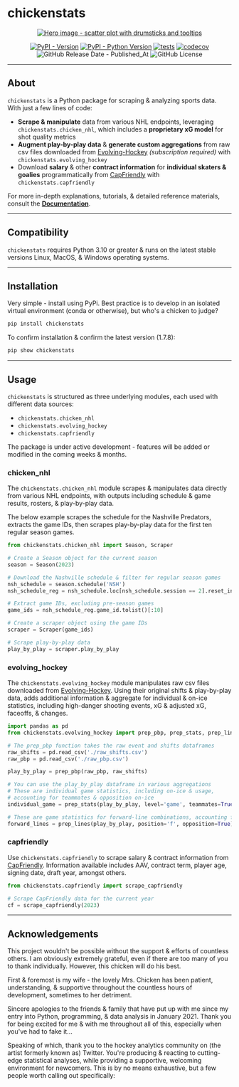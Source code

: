 # chickenstats

<div style="text-align: center;">

[![Hero image - scatter plot with drumsticks and tooltips](https://raw.githubusercontent.com/chickenandstats/chickenstats/main/assets/hero_white.png)](https://chickenstats.com)

[![PyPI - Version](https://img.shields.io/pypi/v/chickenstats?color=BrightGreen)](https://pypi.org/project/chickenstats)
[![PyPI - Python Version](https://img.shields.io/pypi/pyversions/chickenstats?color=BrightGreen)](https://pypi.org/project/chickenstats)
[![tests](https://github.com/chickenandstats/chickenstats/actions/workflows/tests.yml/badge.svg)](https://github.com/chickenandstats/chickenstats/actions/workflows/tests.yml)
[![codecov](https://codecov.io/gh/chickenandstats/chickenstats/graph/badge.svg?token=Z1ETX5L8FL)](https://codecov.io/gh/chickenandstats/chickenstats)
![GitHub Release Date - Published_At](https://img.shields.io/github/release-date/chickenandstats/chickenstats?color=BrightGreen)
![GitHub License](https://img.shields.io/github/license/chickenandstats/chickenstats?color=BrightGreen)

</div>

---

## About

`chickenstats` is a Python package for scraping & analyzing sports data. With just a few lines of code:
* **Scrape & manipulate** data from various NHL endpoints, leveraging `chickenstats.chicken_nhl`, which includes
a **proprietary xG model** for shot quality metrics
* **Augment play-by-play data** & **generate custom aggregations** from raw csv files downloaded from
[Evolving-Hockey](https://evolving-hockey.com) *(subscription required)* with `chickenstats.evolving_hockey`
* Download **salary** & other **contract information** for **individual skaters & goalies** programmatically
from [CapFriendly](https://capfriendly.com) with `chickenstats.capfriendly`

For more in-depth explanations, tutorials, & detailed reference materials, consult the
[**Documentation**](https://chickenstats.com). 

---

## Compatibility

`chickenstats` requires Python 3.10 or greater & runs on the latest stable versions Linux, MacOS, & Windows
operating systems.

---

## Installation

Very simple - install using PyPi. Best practice is to develop in an isolated virtual environment (conda or otherwise),
but who's a chicken to judge?

```sh
pip install chickenstats
```

To confirm installation & confirm the latest version (1.7.8):

```sh
pip show chickenstats
```

---

## Usage

`chickenstats` is structured as three underlying modules, each used with different data sources:
* `chickenstats.chicken_nhl`
* `chickenstats.evolving_hockey`
* `chickenstats.capfriendly`

The package is under active development - features will be added or modified in the coming weeks & months. 

### chicken_nhl

The `chickenstats.chicken_nhl` module scrapes & manipulates data directly from various NHL endpoints,
with outputs including schedule & game results, rosters, & play-by-play data. 

The below example scrapes the schedule for the Nashville Predators, extracts the game IDs, then
scrapes play-by-play data for the first ten regular season games.

```python
from chickenstats.chicken_nhl import Season, Scraper

# Create a Season object for the current season
season = Season(2023)

# Download the Nashville schedule & filter for regular season games
nsh_schedule = season.schedule('NSH')
nsh_schedule_reg = nsh_schedule.loc[nsh_schedule.session == 2].reset_index(drop=True)

# Extract game IDs, excluding pre-season games
game_ids = nsh_schedule_reg.game_id.tolist()[:10]

# Create a scraper object using the game IDs
scraper = Scraper(game_ids)

# Scrape play-by-play data
play_by_play = scraper.play_by_play
```

### evolving_hockey
 
The `chickenstats.evolving_hockey` module manipulates raw csv files downloaded from
[Evolving-Hockey](https://evolving-hockey.com). Using their original shifts & play-by-play data, adds additional
information & aggregate for individual & on-ice statistics,
including high-danger shooting events, xG & adjusted xG, faceoffs, & changes.

```python
import pandas as pd
from chickenstats.evolving_hockey import prep_pbp, prep_stats, prep_lines

# The prep_pbp function takes the raw event and shifts dataframes
raw_shifts = pd.read_csv('./raw_shifts.csv')
raw_pbp = pd.read_csv('./raw_pbp.csv')

play_by_play = prep_pbp(raw_pbp, raw_shifts)

# You can use the play_by_play dataframe in various aggregations
# These are individual game statistics, including on-ice & usage,
# accounting for teammates & opposition on-ice
individual_game = prep_stats(play_by_play, level='game', teammates=True, opposition=True)

# These are game statistics for forward-line combinations, accounting for opponents on-ice
forward_lines = prep_lines(play_by_play, position='f', opposition=True)
```

### capfriendly

Use `chickenstats.capfriendly` to scrape salary & contract information from [CapFriendly](https://capfriendly.com).
Information available includes AAV, contract term, player age, signing date, draft year, amongst others. 

```python
from chickenstats.capfriendly import scrape_capfriendly

# Scrape CapFriendly data for the current year
cf = scrape_capfriendly(2023)
```

---

## Acknowledgements

This project wouldn't be possible without the support & efforts of countless others. I am obviously
extremely grateful, even if there are too many of you to thank individually. However, this chicken will do his best.

First & foremost is my wife - the lovely Mrs. Chicken has been patient, understanding, & supportive throughout the countless
hours of development, sometimes to her detriment.

Sincere apologies to the friends & family that have put up with me since my entry into Python, programming, & data
analysis in January 2021. Thank you for being excited for me & with me throughout all of this, especially when you've
had to fake it...

Speaking of which, thank you to the hockey analytics community on (the artist formerly known as) Twitter. You're producing
& reacting to cutting-edge statistical analyses, while providing a supportive, welcoming environment for newcomers.
This is by no means exhaustive, but a few people worth calling out specifically: 


